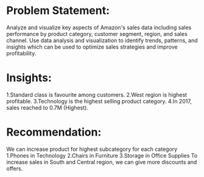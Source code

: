 
# Problem Statement: 
   Analyze and visualize key aspects of Amazon's sales data including sales performance by product category, customer segment, region, and 
   sales channel. 
   Use data analysis and visualization to identify trends, patterns, and insights which can be used to optimize sales strategies and 
   improve profitability.

# Insights:  
  1.Standard class is favourite among customers.
  2.West region is highest profitable.
  3.Technology is the highest selling product category.
  4.In 2017, sales reached to 0.7M (Highest).

# Recommendation: 
   We can increase product for highest subcategory for each category
      1.Phones in Technology
      2.Chairs in Furniture
      3.Storage in Office Supplies
  To increase sales in South and Central region, we can give more discounts and offers.
